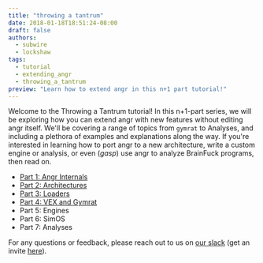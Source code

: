```yaml
---
title: "throwing a tantrum"
date: 2018-01-18T18:51:24-08:00
draft: false
authors:
  - subwire
  - lockshaw
tags:
  - tutorial
  - extending_angr
  - throwing_a_tantrum
preview: "Learn how to extend angr in this n+1 part tutorial!"
---
```


Welcome to the Throwing a Tantrum tutorial!
In this n+1-part series, we will be exploring how you can extend angr with new features without editing angr itself.
We'll be covering a range of topics from `gymrat` to Analyses, and including a plethora of examples and explanations along the way.
If you're interested in learning how to port angr to a new architecture, write a custom engine or analysis, or even (*gasp*)
use angr to analyze BrainFuck programs, then read on.

* [Part 1: Angr Internals](/blog/throwing_a_tantrum_part_1/)
* [Part 2: Architectures](/blog/throwing_a_tantrum_part_2/)
* [Part 3: Loaders](/blog/throwing_a_tantrum_part_3/)
* [Part 4: VEX and Gymrat](/blog/throwing_a_tantrum_part_4/)
* Part 5: Engines
* Part 6: SimOS
* Part 7: Analyses

For any questions or feedback, please reach out to us on [our slack](angr.slack.com) (get an invite [here](/invite.html)).
